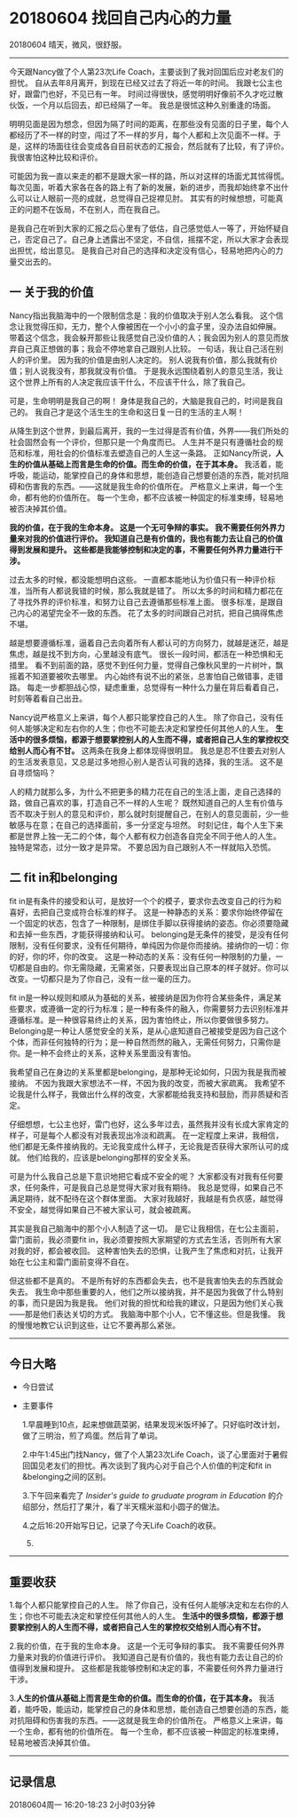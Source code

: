# 20180604  找回自己内心的力量
20180604  晴天，微风，很舒服。
***
今天跟Nancy做了个人第23次Life Coach，主要谈到了我对回国后应对老友们的担忧。
自从去年8月离开，到现在已经又过去了将近一年的时间。
我跟七公主也好，跟雷门也好，不见已有一年。
时间过得很快，感觉明明好像前不久才吃过散伙饭，一个月以后回去，却已经隔了一年。
我总是很怵这种久别重逢的场面。

明明见面是因为想念，但因为隔了时间的距离，在那些没有见面的日子里，每个人都经历了不一样的时空，闯过了不一样的岁月，每个人都和上次见面不一样。于是，这样的场面往往会变成各自目前状态的汇报会，然后就有了比较，有了评价。
我很害怕这种比较和评价。

可能因为我一直以来走的都不是跟大家一样的路，所以对这样的场面尤其怵得慌。
每次见面，听着大家各在各的路上有了新的发展，新的进步，而我却始终拿不出什么可以让人眼前一亮的成就，总觉得自己捉襟见肘。
其实有的时候想想，可能真正的问题不在饭局，不在别人，而在我自己。

是我自己在听到大家的汇报之后心里有了低估，自己感觉低人一等了，开始怀疑自己，否定自己了。自己身上透露出不坚定，不自信，摇摆不定，所以大家才会表现出担忧，给出意见。
是我自己对自己的选择和决定没有信心，轻易地把内心的力量交出去的。

## 一  关于我的价值
Nancy指出我脑海中的一个限制信念是：我的价值取决于别人怎么看我。
这个信念让我觉得压抑，无力，整个人像被困在一个小小的盒子里，没办法自如伸展。
带着这个信念，我会躲开那些让我感觉自己没价值的人；我会因为别人的意见而放弃自己真正想做的事；我会不停地拿自己跟别人比较。
一句话，我让自己活在别人的评价里。
因为我的价值是由别人决定的。
别人说我有价值，那么我就有价值；别人说我没有，那我就没有价值。
于是我永远围绕着别人的意见生活，我让这个世界上所有的人决定我应该干什么，不应该干什么，除了我自己。

可是，生命明明是我自己的啊！
身体是我自己的，大脑是我自己的，时间是我自己的。
我自己才是这个活生生的生命和这日复一日的生活的主人啊！

从降生到这个世界，到最后离开，我的一生过得是否有价值，外界——我们所处的社会固然会有一个评价，但那只是一个角度而已。
人生并不是只有遵循社会的规范和标准，用社会的价值标准去塑造自己的人生这一条路。
正如Nancy所说，**人生的价值从基础上而言是生命的价值。而生命的价值，在于其本身。**
我活着，能呼吸，能运动，能掌控自己的身体和思想，能创造自己想要创造的东西，能对抗阻碍和伤害我的东西。——这就是我生命的价值所在。
严格意义上来讲，每一个生命，都有他的价值所在。
每一个生命，都不应该被一种固定的标准束缚，轻易地被否决掉其价值。

**我的价值，在于我的生命本身。
这是一个无可争辩的事实。
我不需要任何外界力量来对我的价值进行评价。
我知道自己是有价值的，我也有能力去让自己的价值得到发展和提升。
这些都是我能够控制和决定的事，不需要任何外界力量进行干涉。**

过去太多的时候，都没能想明白这些。
一直都本能地认为价值只有一种评价标准，当所有人都说我错的时候，那么我就是错了。
所以太多的时间和精力都花在了寻找外界的评价标准，和努力让自己去遵循那些标准上面。
很多标准，是跟自己内心的渴望完全不一致的东西。
花了太多的时间跟自己对抗，把自己搞得焦虑不堪。

越是想要遵循标准，逼着自己去向着所有人都认可的方向努力，就越是迷茫，越是焦虑，越是找不到方向，心里越没有底气。
很长一段时间，都活在一种恐惧和无措里。
看不到前面的路，感觉不到任何力量，觉得自己像秋风里的一片树叶，飘摇着不知道要被吹去哪里。
内心始终有说不出的紧张，总害怕自己做错事，走错路。
每走一步都胆战心惊，疑虑重重，总觉得有一种什么力量在背后看着自己，时刻等着看自己出丑。

Nancy说严格意义上来讲，每个人都只能掌控自己的人生。
除了你自己，没有任何人能够决定和左右你的人生；你也不可能去决定和掌控任何其他人的人生。
**生活中的很多烦恼，都源于想要掌控别人的人生而不得，或者把自己人生的掌控权交给别人而心有不甘。**
这两条在我身上都体现得很明显。
我总是忍不住要去对别人的生活发表意见，又总是过多地担心别人是否认可我的选择，我的生活。
这不是自寻烦恼吗？

人的精力就那么多，为什么不把更多的精力花在自己的生活上面，走自己选择的路，做自己喜欢的事，打造自己不一样的人生呢？
既然知道自己的人生有价值与否不取决于别人的意见和评价，那么就时刻提醒自己，在别人的意见面前，少一些敏感与在意；在自己的选择面前，多一分坚定与坦然。
时刻记住，每个人生下来都是世界上独一无二的个体，每个人都有权力创造各自完全不同于他人的人生。
独特是常态，过分一致才是异常。
不要总因为自己跟别人不一样就陷入恐慌。

## 二 fit in和belonging
fit in是有条件的接受和认可，是放好一个个的模子，要求你去改变自己的行为和喜好，去把自己变成符合标准的样子。
这是一种静态的关系：要求你始终停留在一个固定的状态，包含了一种限制，是绑住手脚以获得接纳的姿态。你必须要隐藏和去掉一些东西，才能获得接纳和认可。
belonging是无条件的接受，是没有任何限制，没有任何要求，没有任何期待，单纯因为你是你而接纳。接纳你的一切：你的好，你的坏，你的改变。
这是一种动态的关系：没有任何一种限制的力量，一切都是自由的。你无需隐藏，无需紧张，只要表现出自己原本的样子就好。你可以改变。一切都只是为了你自己，没有一丝一毫的压力。

fit in是一种以规则和顺从为基础的关系，被接纳是因为你符合某些条件，满足某些要求，或遵循一定的行为标准；是一种有条件的融入，你需要努力去识别标准并遵循标准。是一种很容易终止的关系，因为害怕终止，所以你要做很多努力。
Belonging是一种让人感觉安全的关系，是从心底知道自己被接受是因为自己这个个体，而非任何独特的行为；是一种自然而然的融入，无需任何努力，只需你是你。是一种不会终止的关系，这种关系里面没有害怕。

我希望自己在身边的关系里都是belonging，是那种无论如何，只因为我是我而被接纳。
不因为我跟大家想法不一样，不因为我的改变，而被大家疏离。
我希望不论我是什么样子，我做出什么样的改变，大家都能给我支持和鼓励，而非质疑和否定。

仔细想想，七公主也好，雷门也好，这么多年过去，虽然我并没有长成大家肯定的样子，可是每个人都没有对我表现出冷淡和疏离。
在一定程度上来讲，我相信，他们都是无条件接纳我的。无论我变成什么样子，无论我是否获得大家所认可的成就。
他们给我的，应该是belonging那样的安全关系。

可是为什么我自己总是下意识地把它看成不安全的呢？
大家都没有对我有任何要求，任何条件，可是我自己总是觉得大家对我有期待。
我总是觉得，如果自己不满足期待，就不配待在这个群体里面。
大家对我越好，我越是有负疚感，越觉得不安全，越觉得如果自己不被大家认可，就会被疏离。

其实是我自己脑海中的那个小人制造了这一切。
是它让我相信，在七公主面前，雷门面前，我必须要fit in，我必须要按照大家期望的方式去生活，否则所有大家对我的好，都会被收回。
这种害怕失去的恐惧，让我产生了焦虑和对抗，让我开始在七公主和雷门面前变得不自在。

但这些都不是真的。
不是所有好的东西都会失去，也不是我害怕失去的东西就会失去。
我生命中那些重要的人，他们之所以接纳我，并不是因为我做了什么特别的事，而只是因为我是我。
他们对我的担忧和给我的建议，只是因为他们关心我——那是他们表达关切的方式。
我脑海中那个小人，它不懂这些。但是我懂。
我的慢慢地教它认识到这些，让它不要再那么紧张。

***
## 今日大略

* 今日尝试

* 主要事件

  1.早晨睡到10点，起来想做蔬菜粥，结果发现米饭坏掉了。只好临时改计划，做了三明治，煎了鸡蛋。然后背了单词。

  2.中午1:45出门找Nancy，做了个人第23次Life Coach，谈了心里面对于暑假回国见老友们的担忧。再次谈到了我内心对于自己个人价值的判定和fit in &belonging之间的区别。

  3.下午回来看完了 *Insider's guide to gruduate program in Education* 的介绍部分，然后打了果汁，看了半天糯米滋和小圆子的做法。

  4.之后16:20开始写日记，记录了今天Life Coach的收获。

  5.

***
## 重要收获

1.每个人都只能掌控自己的人生。
除了你自己，没有任何人能够决定和左右你的人生；你也不可能去决定和掌控任何其他人的人生。
**生活中的很多烦恼，都源于想要掌控别人的人生而不得，或者把自己人生的掌控权交给别人而心有不甘。**

2.我的价值，在于我的生命本身。
这是一个无可争辩的事实。
我不需要任何外界力量来对我的价值进行评价。
我知道自己是有价值的，我也有能力去让自己的价值得到发展和提升。
这些都是我能够控制和决定的事，不需要任何外界力量进行干涉。

3.**人生的价值从基础上而言是生命的价值。而生命的价值，在于其本身。**
我活着，能呼吸，能运动，能掌控自己的身体和思想，能创造自己想要创造的东西，能对抗阻碍和伤害我的东西。——这就是我生命的价值所在。
严格意义上来讲，每一个生命，都有他的价值所在。
每一个生命，都不应该被一种固定的标准束缚，轻易地被否决掉其价值。

***
## 记录信息

20180604周一  16:20-18:23    2小时03分钟
